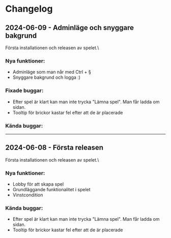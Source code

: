 # Changelog
## 2024-06-09 - Adminläge och snyggare bakgrund
Första installationen och releasen av spelet.\
### Nya funktioner:
- Adminläge som man når med Ctrl + §
- Snyggare bakgrund och logga :)
### Fixade buggar:
- Efter spel är klart kan man inte trycka "Lämna spel". Man får ladda om sidan.
- Tooltip för brickor kastar fel efter att de är placerade
### Kända buggar:

---

## 2024-06-08 - Första releasen
Första installationen och releasen av spelet.\
### Nya funktioner:
- Lobby för att skapa spel
- Grundläggande funktionalitet i spelet
- Vinstcondition
### Kända buggar:
- Efter spel är klart kan man inte trycka "Lämna spel". Man får ladda om sidan.
- Tooltip för brickor kastar fel efter att de är placerade